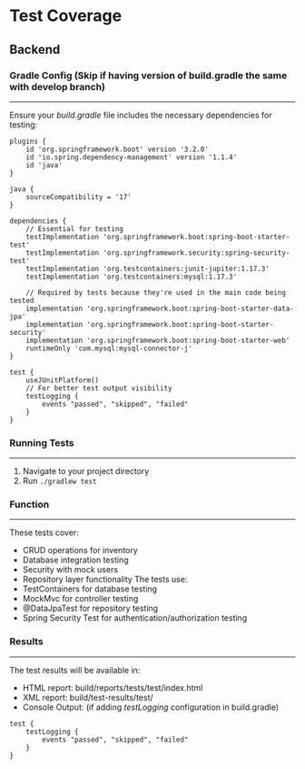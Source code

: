 # Test Coverage
## Backend

### Gradle Config (Skip if having version of build.gradle the same with develop branch)
---
Ensure your _build.gradle_ file includes the necessary dependencies for testing:
```
plugins {
    id 'org.springframework.boot' version '3.2.0'
    id 'io.spring.dependency-management' version '1.1.4'
    id 'java'
}

java {
    sourceCompatibility = '17'
}

dependencies {
    // Essential for testing
    testImplementation 'org.springframework.boot:spring-boot-starter-test'    
    testImplementation 'org.springframework.security:spring-security-test'    
    testImplementation 'org.testcontainers:junit-jupiter:1.17.3'            
    testImplementation 'org.testcontainers:mysql:1.17.3'                    

    // Required by tests because they're used in the main code being tested
    implementation 'org.springframework.boot:spring-boot-starter-data-jpa'   
    implementation 'org.springframework.boot:spring-boot-starter-security'   
    implementation 'org.springframework.boot:spring-boot-starter-web'         
    runtimeOnly 'com.mysql:mysql-connector-j'                                
}

test {
    useJUnitPlatform()
    // For better test output visibility
    testLogging {
        events "passed", "skipped", "failed"
    }
}
```

### Running Tests
---
1. Navigate to your project directory
2. Run `./gradlew test`

### Function
---
These tests cover:
- CRUD operations for inventory
- Database integration testing
- Security with mock users
- Repository layer functionality
The tests use:
- TestContainers for database testing
- MockMvc for controller testing
- @DataJpaTest for repository testing
- Spring Security Test for authentication/authorization testing

### Results
---
The test results will be available in:
- HTML report: 
  build/reports/tests/test/index.html 
- XML report: 
  build/test-results/test/
- Console Output: (if adding _testLogging_ configuration in build.gradle)
```
test {
    testLogging {
        events "passed", "skipped", "failed"
    }
}
```
